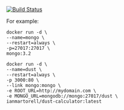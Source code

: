 [![Build Status](https://travis-ci.org/ianmartorell/dust-calculator.svg?branch=master)](https://travis-ci.org/ianmartorell/dust-calculator)

For example:

```
docker run -d \
--name=mongo \
--restart=always \
-p=27017:27017 \
mongo:3.2

docker run -d \
--name=dust \
--restart=always \
-p 3000:80 \
--link mongo:mongo \
-e ROOT_URL=http://mydomain.com \
-e MONGO_URL=mongodb://mongo:27017/dust \
ianmartorell/dust-calculator:latest
```
